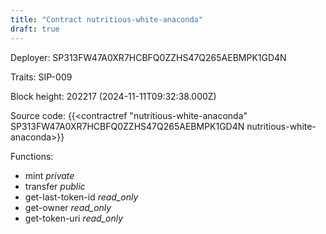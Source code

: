 ```yaml
---
title: "Contract nutritious-white-anaconda"
draft: true
---
```

Deployer: SP313FW47A0XR7HCBFQ0ZZHS47Q265AEBMPK1GD4N

Traits:
SIP-009 



Block height: 202217 (2024-11-11T09:32:38.000Z)

Source code: {{<contractref "nutritious-white-anaconda" SP313FW47A0XR7HCBFQ0ZZHS47Q265AEBMPK1GD4N nutritious-white-anaconda>}}

Functions:

* mint _private_
* transfer _public_
* get-last-token-id _read_only_
* get-owner _read_only_
* get-token-uri _read_only_
